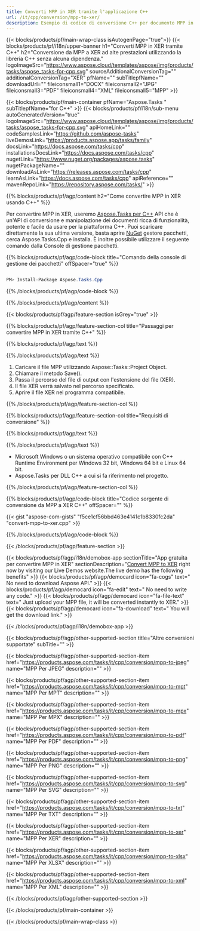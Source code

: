 ```yaml
---
title: Converti MPP in XER tramite l'applicazione C++ 
url: /it/cpp/conversion/mpp-to-xer/ 
description: Esempio di codice di conversione C++ per documento MPP in formato XER. Utilizzare il codice di esempio per la conversione batch da MPP a XER all'interno di qualsiasi applicazione C++.
---
```


{{< blocks/products/pf/main-wrap-class isAutogenPage="true">}}
{{< blocks/products/pf/i18n/upper-banner h1="Converti MPP in XER tramite C++" h2="Conversione da MPP a XER ad alte prestazioni utilizzando la libreria C++ senza alcuna dipendenza." logoImageSrc="https://www.aspose.cloud/templates/aspose/img/products/tasks/aspose_tasks-for-cpp.svg" sourceAdditionalConversionTag="" additionalConversionTag="XER" pfName="" subTitlepfName="" downloadUrl="" fileiconsmall1="DOCX" fileiconsmall2="JPG" fileiconsmall3="PDF" fileiconsmall4="XML" fileiconsmall5="MPP" >}}

{{< blocks/products/pf/main-container pfName="Aspose.Tasks " subTitlepfName="for C++" >}}
{{< blocks/products/pf/i18n/sub-menu autoGeneratedVersion="true" logoImageSrc="https://www.aspose.cloud/templates/aspose/img/products/tasks/aspose_tasks-for-cpp.svg" apiHomeLink="" codeSamplesLink="https://github.com/aspose-tasks" liveDemosLink="https://products.aspose.app/tasks/family" docsLink="https://docs.aspose.com/tasks/cpp" installationsDocsLink="https://docs.aspose.com/tasks/cpp" nugetLink="https://www.nuget.org/packages/aspose.tasks" nugetPackageName="" downloadAsLink="https://releases.aspose.com/tasks/cpp" learnAsLink="https://docs.aspose.com/tasks/cpp" apiReference="" mavenRepoLink="https://repository.aspose.com/tasks/" >}}

{{% blocks/products/pf/agp/content h2="Come convertire MPP in XER usando C++" %}}

 Per convertire MPP in XER, useremo
 [Aspose.Tasks per C++](https://products.aspose.com/tasks/cpp)
 API che è un'API di conversione e manipolazione dei documenti ricca di funzionalità, potente e facile da usare per la piattaforma C++. Puoi scaricare direttamente la sua ultima versione, basta aprire
 [NuGet](https://www.nuget.org/packages/aspose.tasks)
 gestore pacchetti, cerca
 Aspose.Tasks.Cpp
 e installa. È inoltre possibile utilizzare il seguente comando dalla Console di gestione pacchetti.

{{% blocks/products/pf/agp/code-block title="Comando della console di gestione dei pacchetti" offSpacer="true" %}}

```cs

PM> Install-Package Aspose.Tasks.Cpp

```

{{% /blocks/products/pf/agp/code-block %}}

{{% /blocks/products/pf/agp/content %}}

{{< blocks/products/pf/agp/feature-section isGrey="true" >}}

{{% blocks/products/pf/agp/feature-section-col title="Passaggi per convertire MPP in XER tramite C++" %}}

{{% blocks/products/pf/agp/text %}}


{{% /blocks/products/pf/agp/text %}}

1. Caricare il file MPP utilizzando Aspose::Tasks::Project Object.
1. Chiamare il metodo Save().
1. Passa il percorso del file di output con l'estensione del file (XER).
1. Il file XER verrà salvato nel percorso specificato.
1. Aprire il file XER nel programma compatibile.

{{% /blocks/products/pf/agp/feature-section-col %}}

{{% blocks/products/pf/agp/feature-section-col title="Requisiti di conversione" %}}

{{% blocks/products/pf/agp/text %}}


{{% /blocks/products/pf/agp/text %}}

- Microsoft Windows o un sistema operativo compatibile con C++ Runtime Environment per Windows 32 bit, Windows 64 bit e Linux 64 bit.
- Aspose.Tasks per DLL C++ a cui si fa riferimento nel progetto.

{{% /blocks/products/pf/agp/feature-section-col %}}

{{% blocks/products/pf/agp/code-block title="Codice sorgente di conversione da MPP a XER C++" offSpacer="" %}}

{{< gist "aspose-com-gists" "f5ce1cf56bbd463e4141c1b8330fc2da" "convert-mpp-to-xer.cpp" >}}

{{% /blocks/products/pf/agp/code-block %}}

{{< /blocks/products/pf/agp/feature-section >}}

<!-- aboutfile Starts -->

{{< blocks/products/pf/agp/i18n/demobox-app sectionTitle="App gratuita per convertire MPP in XER" sectionDescription="[Convert MPP to XER](https://products.aspose.app/tasks/conversion/mpp-to-xer) right now by visiting our Live Demos website.The live demo has the following benefits" >}}
        {{< blocks/products/pf/agp/democard icon="fa-cogs" text=" No need to download Aspose API." >}}
        {{< blocks/products/pf/agp/democard icon="fa-edit" text=" No need to write any code." >}}
        {{< blocks/products/pf/agp/democard icon="fa-file-text" text=" Just upload your MPP file, it will be converted instantly to XER." >}}
        {{< blocks/products/pf/agp/democard icon="fa-download" text=" You will get the download link." >}}

{{< /blocks/products/pf/agp/i18n/demobox-app >}}

<!-- aboutfile Ends -->

{{< blocks/products/pf/agp/other-supported-section title="Altre conversioni supportate" subTitle="" >}}

{{< blocks/products/pf/agp/other-supported-section-item href="https://products.aspose.com/tasks/it/cpp/conversion/mpp-to-jpeg" name="MPP Per JPEG" description="" >}}

{{< blocks/products/pf/agp/other-supported-section-item href="https://products.aspose.com/tasks/it/cpp/conversion/mpp-to-mpt" name="MPP Per MPT" description="" >}}

{{< blocks/products/pf/agp/other-supported-section-item href="https://products.aspose.com/tasks/it/cpp/conversion/mpp-to-mpx" name="MPP Per MPX" description="" >}}

{{< blocks/products/pf/agp/other-supported-section-item href="https://products.aspose.com/tasks/it/cpp/conversion/mpp-to-pdf" name="MPP Per PDF" description="" >}}

{{< blocks/products/pf/agp/other-supported-section-item href="https://products.aspose.com/tasks/it/cpp/conversion/mpp-to-png" name="MPP Per PNG" description="" >}}

{{< blocks/products/pf/agp/other-supported-section-item href="https://products.aspose.com/tasks/it/cpp/conversion/mpp-to-svg" name="MPP Per SVG" description="" >}}

{{< blocks/products/pf/agp/other-supported-section-item href="https://products.aspose.com/tasks/it/cpp/conversion/mpp-to-txt" name="MPP Per TXT" description="" >}}

{{< blocks/products/pf/agp/other-supported-section-item href="https://products.aspose.com/tasks/it/cpp/conversion/mpp-to-xer" name="MPP Per XER" description="" >}}

{{< blocks/products/pf/agp/other-supported-section-item href="https://products.aspose.com/tasks/it/cpp/conversion/mpp-to-xlsx" name="MPP Per XLSX" description="" >}}

{{< blocks/products/pf/agp/other-supported-section-item href="https://products.aspose.com/tasks/it/cpp/conversion/mpp-to-xml" name="MPP Per XML" description="" >}}



{{< /blocks/products/pf/agp/other-supported-section >}}

{{< /blocks/products/pf/main-container >}}
    
{{< /blocks/products/pf/main-wrap-class >}}